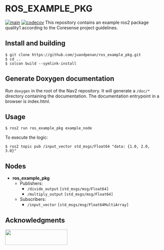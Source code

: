 # ROS_EXAMPLE_PKG
[![main](https://github.com/juandpenan/ros_example_pkg/actions/workflows/main.yaml/badge.svg)](https://github.com/juandpenan/ros_example_pkg/actions/workflows/main.yaml)
[![codecov](https://codecov.io/gh/ros-tooling/action-ros-ci/branch/master/graph/badge.svg)](https://codecov.io/gh/ros-tooling/action-ros-ci)
This repository contains an example ros2 package quality1 according to the Coresense project guidelines.

## Install and building

```
$ git clone https://github.com/juandpenan/ros_example_pkg.git
$ cd ..
$ colcon build --symlink-install
```
## Generate Doxygen documentation

Run `doxygen` in the root of the Nav2 repository.
It will generate a `/doc/*` directory containing the documentation.
The documentation entrypoint in a browser is index.html.

## Usage
```
$ ros2 run ros_example_pkg example_node
```
To execute the logic:
```
$ ros2 topic pub /input_vector std_msgs/Float64 "data: {1.0, 2.0, 3.0}"
```


## Nodes

* **ros_example_pkg**
  * Publishers:
    * `/divide_output` `[std_msgs/msg/Float64]` 
    * `/multiply_output` `[std_msgs/msg/Float64]`  
  * Subscribers:
    * `/input_vector` `[std_msgs/msg/Float64MultiArray]` 

## Acknowledgments

<img src="https://coresenseeu.github.io/_images/funding.png" width="200" height="50">